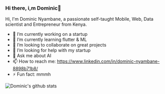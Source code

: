 ### Hi there, i,m Dominic👋


Hi, I'm Dominic Nyambane, a passionate self-taught Mobile, Web, Data scientist and Entrepreneur from Kenya.
- 🔭 I’m currently working on a startup
- 🌱 I’m currently learning flutter & ML
- 👯 I’m looking to collaborate on great projects
- 🤔 I’m looking for help with my startup
- 💬 Ask me about AI
- 📫 How to reach me: https://www.linkedin.com/in/dominic-nyambane-8898b71b8/
- ⚡ Fun fact: mmmh


![Dominic's github stats](https://github-readme-stats.vercel.app/api?username=dominic&theme=merko&layout=compact)
